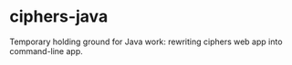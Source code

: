 # ciphers-java
Temporary holding ground for Java work: rewriting ciphers web app into command-line app.
